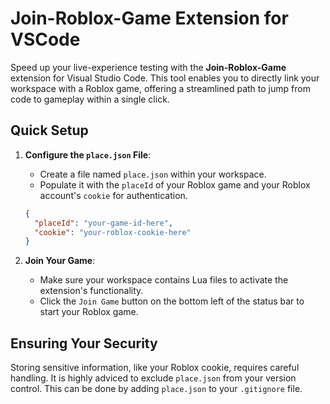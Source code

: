 # Join-Roblox-Game Extension for VSCode

Speed up your live-experience testing with the **Join-Roblox-Game** extension for Visual Studio Code. This tool enables you to directly link your workspace with a Roblox game, offering a streamlined path to jump from code to gameplay within a single click.


## Quick Setup

1. **Configure the `place.json` File**:
   - Create a file named `place.json` within your workspace.
   - Populate it with the `placeId` of your Roblox game and your Roblox account's `cookie` for authentication.

    ```json
    {
      "placeId": "your-game-id-here",
      "cookie": "your-roblox-cookie-here"
    }
    ```
2. **Join Your Game**:
   - Make sure your workspace contains Lua files to activate the extension's functionality.
   - Click the `Join Game` button on the bottom left of the status bar to start your Roblox game.


## Ensuring Your Security 
Storing sensitive information, like your Roblox cookie, requires careful handling. It is highly adviced to exclude `place.json` from your version control. This can be done by adding `place.json` to your `.gitignore` file.